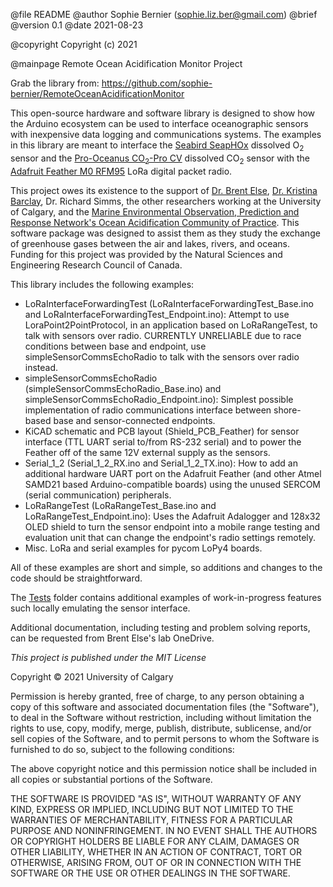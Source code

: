 @file README
@author Sophie Bernier (sophie.liz.ber@gmail.com)
@brief 
@version 0.1
@date 2021-08-23

@copyright Copyright (c) 2021

@mainpage Remote Ocean Acidification Monitor Project

Grab the library from: https://github.com/sophie-bernier/RemoteOceanAcidificationMonitor

This open-source hardware and software library is designed to show how the Arduino ecosystem can be used to interface oceanographic sensors with inexpensive data logging and communications systems. The examples in this library are meant to interface the [Seabird SeapHOx](https://www.seabird.com/seaphoxv2) dissolved O<sub>2</sub> sensor and the [Pro-Oceanus CO<sub>2</sub>-Pro CV](https://pro-oceanus.com/products/pro-series/co2-pro-cv) dissolved CO<sub>2</sub> sensor with the [Adafruit Feather M0 RFM95](https://www.adafruit.com/product/3178) LoRa digital packet radio.

This project owes its existence to the support of [Dr. Brent Else](https://www.ucalgary.ca/research/scholars/else-brent), [Dr. Kristina Barclay](https://www.researchgate.net/profile/Kristina-Barclay), Dr. Richard Simms, the other researchers working at the University of Calgary, and the [Marine Environmental Observation, Prediction and Response Network's Ocean Acidification Community of Practice](https://meopar.ca/). This software package was designed to assist them as they study the exchange of greenhouse gases between the air and lakes, rivers, and oceans. Funding for this project was provided by the Natural Sciences and Engineering Research Council of Canada.

This library includes the following examples:
* LoRaInterfaceForwardingTest (LoRaInterfaceForwardingTest_Base.ino and LoRaInterfaceForwardingTest_Endpoint.ino): Attempt to use LoraPoint2PointProtocol, in an application based on LoRaRangeTest, to talk with sensors over radio. CURRENTLY UNRELIABLE due to race conditions between base and endpoint, use simpleSensorCommsEchoRadio to talk with the sensors over radio instead.
* simpleSensorCommsEchoRadio (simpleSensorCommsEchoRadio_Base.ino) and simpleSensorCommsEchoRadio_Endpoint.ino): Simplest possible implementation of radio communications interface between shore-based base and sensor-connected endpoints.
* KiCAD schematic and PCB layout (Shield_PCB_Feather) for sensor interface (TTL UART serial to/from RS-232 serial) and to power the Feather off of the same 12V external supply as the sensors.
* Serial_1_2 (Serial_1_2_RX.ino and Serial_1_2_TX.ino): How to add an additional hardware UART port on the Adafruit Feather (and other Atmel SAMD21 based Arduino-compatible boards) using the unused SERCOM (serial communication) peripherals.
* LoRaRangeTest (LoRaRangeTest_Base.ino and  LoRaRangeTest_Endpoint.ino): Uses the Adafruit Adalogger and 128x32 OLED shield to turn the sensor endpoint into a mobile range testing and evaluation unit that can change the endpoint's radio settings remotely.
* Misc. LoRa and serial examples for pycom LoPy4 boards.

All of these examples are short and simple, so additions and changes to the code should be straightforward. 

The [Tests](\Tests) folder contains additional examples of work-in-progress features such locally emulating the sensor interface.

Additional documentation, including testing and problem solving reports, can be requested from Brent Else's lab OneDrive.


*This project is published under the MIT License*

Copyright © 2021 University of Calgary

Permission is hereby granted, free of charge, to any person obtaining a copy of this software and associated documentation files (the "Software"), to deal in the Software without restriction, including without limitation the rights to use, copy, modify, merge, publish, distribute, sublicense, and/or sell copies of the Software, and to permit persons to whom the Software is furnished to do so, subject to the following conditions:

The above copyright notice and this permission notice shall be included in all copies or substantial portions of the Software.

THE SOFTWARE IS PROVIDED "AS IS", WITHOUT WARRANTY OF ANY KIND, EXPRESS OR IMPLIED, INCLUDING BUT NOT LIMITED TO THE WARRANTIES OF MERCHANTABILITY, FITNESS FOR A PARTICULAR PURPOSE AND NONINFRINGEMENT. IN NO EVENT SHALL THE AUTHORS OR COPYRIGHT HOLDERS BE LIABLE FOR ANY CLAIM, DAMAGES OR OTHER LIABILITY, WHETHER IN AN ACTION OF CONTRACT, TORT OR OTHERWISE, ARISING FROM, OUT OF OR IN CONNECTION WITH THE SOFTWARE OR THE USE OR OTHER DEALINGS IN THE SOFTWARE.